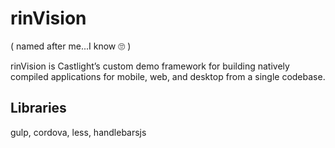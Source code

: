 # rinVision 
( named after me...I know 🙄 )

rinVision is Castlight’s custom demo framework for building natively compiled applications for mobile, web, and desktop from a single codebase.

## Libraries
gulp, cordova, less, handlebarsjs
